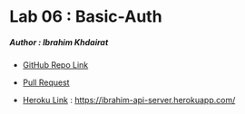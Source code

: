 # Lab 06 : Basic-Auth
##### Author : Ibrahim Khdairat 

* [GitHub Repo Link](https://github.com/Ibrahim-Khdairat/basic-auth)

* [Pull Request](https://github.com/Ibrahim-Khdairat/basic-auth/pull/1)

* [Heroku Link](https://ibrahim-api-server.herokuapp.com/) : https://ibrahim-api-server.herokuapp.com/